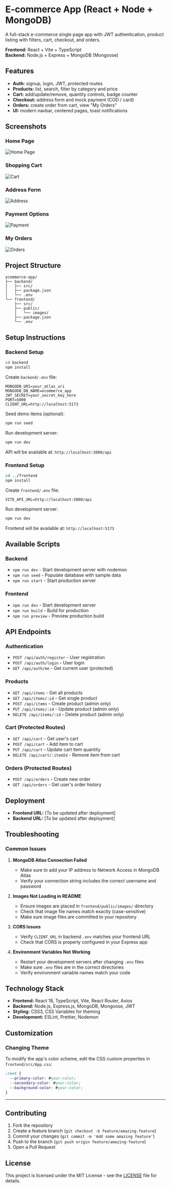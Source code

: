 # E-commerce App (React + Node + MongoDB)
A full-stack e-commerce single page app with JWT authentication, product listing with filters, cart, checkout, and orders.

**Frontend:** React + Vite + TypeScript  
**Backend:** Node.js + Express + MongoDB (Mongoose)

## Features
- **Auth:** signup, login, JWT, protected routes
- **Products:** list, search, filter by category and price
- **Cart:** add/update/remove, quantity controls, badge counter
- **Checkout:** address form and mock payment (COD / card)
- **Orders:** create order from cart, view "My Orders"
- **UI:** modern navbar, centered pages, toast notifications

## Screenshots

### Home Page
![Home Page](./frontend/public/images/home_page.png)

### Shopping Cart
![Cart](./frontend/public/images/cart.png)

### Address Form
![Address](./frontend/public/images/address.png)

### Payment Options
![Payment](./frontend/public/images/payment.png)

### My Orders
![Orders](./frontend/public/images/my_orders.png)

## Project Structure
```
ecommerce-app/
├── backend/
│   ├── src/
│   ├── package.json
│   └── .env
└── frontend/
    ├── src/
    ├── public/
    │   └── images/
    ├── package.json
    └── .env
```

## Setup Instructions

### Backend Setup
```bash
cd backend
npm install
```

Create `backend/.env` file:
```env
MONGODB_URI=your_atlas_uri
MONGODB_DB_NAME=ecommerce_app
JWT_SECRET=your_secret_key_here
PORT=5000
CLIENT_URL=http://localhost:5173
```

Seed demo items (optional):
```bash
npm run seed
```

Run development server:
```bash
npm run dev
```

API will be available at: `http://localhost:5000/api`

### Frontend Setup
```bash
cd ../frontend
npm install
```

Create `frontend/.env` file:
```env
VITE_API_URL=http://localhost:5000/api
```

Run development server:
```bash
npm run dev
```

Frontend will be available at: `http://localhost:5173`

## Available Scripts

### Backend
- `npm run dev` - Start development server with nodemon
- `npm run seed` - Populate database with sample data
- `npm run start` - Start production server

### Frontend
- `npm run dev` - Start development server
- `npm run build` - Build for production
- `npm run preview` - Preview production build

## API Endpoints

### Authentication
- `POST /api/auth/register` - User registration
- `POST /api/auth/login` - User login
- `GET /api/auth/me` - Get current user (protected)

### Products
- `GET /api/items` - Get all products
- `GET /api/items/:id` - Get single product
- `POST /api/items` - Create product (admin only)
- `PUT /api/items/:id` - Update product (admin only)
- `DELETE /api/items/:id` - Delete product (admin only)

### Cart (Protected Routes)
- `GET /api/cart` - Get user's cart
- `POST /api/cart` - Add item to cart
- `PUT /api/cart` - Update cart item quantity
- `DELETE /api/cart/:itemId` - Remove item from cart

### Orders (Protected Routes)
- `POST /api/orders` - Create new order
- `GET /api/orders` - Get user's order history

## Deployment

- **Frontend URL:** [To be updated after deployment]
- **Backend URL:** [To be updated after deployment]

## Troubleshooting

### Common Issues

1. **MongoDB Atlas Connection Failed**
   - Make sure to add your IP address to Network Access in MongoDB Atlas
   - Verify your connection string includes the correct username and password

2. **Images Not Loading in README**
   - Ensure images are placed in `frontend/public/images/` directory
   - Check that image file names match exactly (case-sensitive)
   - Make sure image files are committed to your repository

3. **CORS Issues**
   - Verify `CLIENT_URL` in backend `.env` matches your frontend URL
   - Check that CORS is properly configured in your Express app

4. **Environment Variables Not Working**
   - Restart your development servers after changing `.env` files
   - Make sure `.env` files are in the correct directories
   - Verify environment variable names match your code

## Technology Stack

- **Frontend:** React 18, TypeScript, Vite, React Router, Axios
- **Backend:** Node.js, Express.js, MongoDB, Mongoose, JWT
- **Styling:** CSS3, CSS Variables for theming
- **Development:** ESLint, Prettier, Nodemon

## Customization

### Changing Theme
To modify the app's color scheme, edit the CSS custom properties in `frontend/src/App.css`:

```css
:root {
  --primary-color: #your-color;
  --secondary-color: #your-color;
  --background-color: #your-color;
}
```

---

## Contributing

1. Fork the repository
2. Create a feature branch (`git checkout -b feature/amazing-feature`)
3. Commit your changes (`git commit -m 'Add some amazing feature'`)
4. Push to the branch (`git push origin feature/amazing-feature`)
5. Open a Pull Request

## License

This project is licensed under the MIT License - see the [LICENSE](LICENSE) file for details.